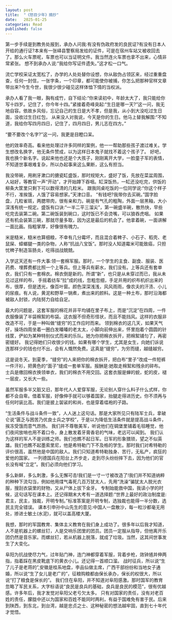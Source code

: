 ```yaml
---
layout: post
title:  "《怒目少年》摘抄"
date:   2025-01-25
categories: Read
published: false
---
```


第一步手续是到教务处报到，承办人问我:有没有伪政府发的良民证?有没有日本人开给的通行证?本来有一张峄县警察局发给的证件，可是在宿州车站又被收回去了。那么火车票呢，车票也可以当证明文件。我当然连火车票也拿不出来，心情非常紧张。
想不到承办人说:“我给你写证件遗失。”这才松一口气。

流亡学校采证太宽松了，办学的人处处替你设想，你从敌伪占领区来，经过重重盘查，任何一封信，一张字条，一个印章，都可能使你被捕，你怎么把那种官样文章带出来?今生今世，我很少很少碰见这样体恤下情的当权派。

承办人看了我一眼，胸有成竹，自下结论:“你来读初中，年龄太大了，我只能给你写十四岁。记住了，你今年十四。”紧接着奇峰突起:“生日是哪一天?”这一问，我无地自容。依故乡风俗，忘记自己的生日是大不孝，但是我，从小到大没吃过生日面，没收过生日红包，
从来没人对我说，今天是你的生日。他马上替我解围:“不知道，我给你写四月四日，记住了，四月四日，男儿志在四方。”

“要不要改个名字?”这一问，我更是目瞪口呆。

他的效率奇高。看来他处理过许多同样的案例，他一一帮助那些孩子渡过难关。学生想改名换字，他无条件赞成，以为这样日本鬼子就找不着这个孩子了。
好吧，我也换个新名字。说起来他也还是个大孩子，刚刚离开大学，一脸童子军的表情，不知道世事艰难复杂，所以办起事来这么果断，这么有担当。

我没带碗，用刷牙漱口的搪瓷缸盛饭，那时规矩大，盛好了饭，先放在菜盆周围，人站好，等教官一声“开动”，才开始蹲下吞咽。缸深饭热，一缸还没吃完，供饭的柳条大筐里只剩下可以数得清的几粒米。
跟我同桌吃饭的一位同学说:“你这个样子不行，准挨饿，人饿了容易想家。”天津口音。
“有钱吧?我带你去买碗。”国字脸盘，几粒雀斑，两腮带肉，很有亲和力。碗是有气孔的粗陶，外面一层黑釉，大小深浅有统一规定。盛饭有口诀:“一半二平三溜尖”，第一碗盛半碗，散热快，早些吃完去装第二碗。第二碗饭装到碗口，这时饭已不会烫嘴，可以狼吞虎咽。
如果还有机会装第三碗，那就尽量多取，因为这是最后的机会了。他拿着碗，一面讲解一面比画。指粗掌厚，好像很有魄力。

米是糙米，糙米也算细粮，不幸有几分霉坏，而且混合着稗子、小石子、稻壳、老鼠屎、蟑螂腿一类的杂物，人称“抗战八宝饭”。那时没人知道霉米可能致癌，只担忧稗子制造盲肠炎，吃得战战兢兢。

入学这天还有一件大事:领一套棉军服。那时，一个学生的主食、副食、服装、医药费、埋葬费都比照一个上等兵。但上等兵有薪水，我们没有。上等兵还有套单衣，我们只有一套棉衣。棉衣倒是新的。所谓“新”，也只是从未穿过而已，我从未见过这样的布，
手摇着纺车“拉”成的线，忽粗忽细，手足并用的织布机织出来的布，很厚，但是透光，像百叶窗。颜色深深浅浅，风风雨雨，像农夫的汗渍、小儿的尿痕。有人说，黄泥和野草一锅煮，煮出来的颜料。这是一种土布，那时沿海都被敌人封锁，内陆努力自给自足。

最大的问题是，这套军服的棉花并非平均铺在里子布上，而是“沉淀”在四周，一件衣服像装了半袋棉絮的布袋。这衣服不但奇形怪状，而且不能挡风。这样的衣服非改造不可，于是一种叫做“缝穷”的工作应时而来。
领到棉衣的这几天，如果天气好，操场四周坐着一圈白发皤皤的老太太，小脚向前伸出来，怀里抱着个圆圆的针线筐，俨如为某种特别仪式而来的乐队。她为你把棉衣拆开，把棉絮铺匀了，再密密缝好。
我记得她们只收很少的钱。如果有哪个学生，尤其是女生，向她们诉说连那样少的钱也付不出，会有人慨然免费。这真是“缝穷”，为穷而缝，越缝越穷。

这是说冬天。到夏季，“缝穷”的人来把你的棉衣拆开，把白布“里子”改成一件短裤一件汗衫，把黄色的“面子”缝成一套单军服。报酬是:她取走棉絮和残余的碎布。士兵是缴回棉衣换领单衣，我们的棉衣不用交回。这套衣服是蝉的蜕，蛇的皮，褪一层皮，又长大一些。

虽然军服多半又脏又旧，那年代人人爱穿军服，无论别人穿什么料子什么式样，你都不会自卑。借着军服，好像伸手就可以够着国家，抬腿走得进历史。你不须再与任何时装比高。我们是披上袈裟的和尚，也是穿着缊袍的子路。

“生活条件与战斗条件一致”，人人迷上这句话。那是大家所见只有陆军士兵，拿破仑说“匮乏与困苦乃优良士兵之学校”，于是以为降低生活条件就是提高战斗条件，挨冻受饿而意气昂扬。
我们并不尊敬美军，听说他们在碉堡里铺着毛毯睡觉，他们夜间放哨也用不着口令，身上散发着牙膏香皂的气味，老远可以闻到。
我们认为这样的军人不是训练之师。我们也瞧不起日军。日军的形象猥琐，望之不似英雄。我们也瞧不起墨索里尼，他是希特勒门下不及格的学生。那时我们对希特勒的评价很高，虽然他是中国的敌人。我们只知道希特勒独身、苦行，无私产，疯狂的爱他的国家。
一列德国兵在阳台上齐步走，走到尽头纷纷摔下去，因为他们的官长没有喊“立定”。我们必须向他们学习。

多么新鲜，多么刺激，多么无懈可击!我们是一寸一寸被改造了!我们并不知道纳粹的种种下流勾当，例如他用煤气毒死几百万犹太人，先用“洗澡”骗犹太人脱光衣服，搜刮衣袋里的财物，又从尸体上拔下金牙。
专制始能救中国，我读小学的时候，这句话写在课本上。还记得期末大考有一道选择题:“世界上最好的政治制度是:君主，民主，独裁，开明专制。”标准答案是开明专制，选独裁也能得一半分数，选民主完全错误。
课本引申孙中山先生的意见:中国人一盘散沙，每一粒沙都毫无用处，掺进士敏土(水泥)，就可以盖高楼大厦。

我想，那时的军国教育、集体主义教育在我们身上成功了。很多年以后我才知道，人不是机器上的螺丝钉，人是交响乐团里的团员。团员一定服从指导，但他离开乐团仍然是音乐家。而螺丝钉，若从机器上脱落，就成了垃圾。当然，这其间世事发生了大变化。

阜阳为抗战使尽力气，过年贴门神，连门神都穿着军服，背着步枪，效钟馗并伸两指，指着踩在黑皮靴底下的黄衣小儿。还记得一首顺口溜。
战时征兵，所以说“生了儿子是老蒋的”,安徽是桂系地盘，李品仙做主席，广西干部纷纷和当地女子通婚，所以说“生了女儿是老广的”，征粮购粮都由保长承办，保长的权很大，所以说“打了粮食是保长的”。
我们住在阜阳，并不知道对阜阳感激。那时国军的教育忽略了军民关系，大字标语说“良民是良兵的基础，良兵是良民的模范”，很有优越感。许多年后，我才发觉对阜阳父老亏欠太多。
只有对国家的责任，没有对老百姓的责任，朦胧中还以为国家和百姓不能同时两利，有益于国难免有害于民。后来到陕西，到东北，到台湾，越是忠贞之士、这种秘密的想法越牢固，直到七十年代才觉悟。